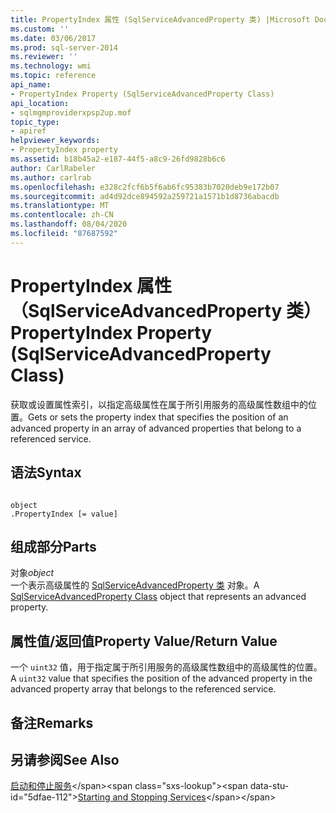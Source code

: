 ```yaml
---
title: PropertyIndex 属性 (SqlServiceAdvancedProperty 类) |Microsoft Docs
ms.custom: ''
ms.date: 03/06/2017
ms.prod: sql-server-2014
ms.reviewer: ''
ms.technology: wmi
ms.topic: reference
api_name:
- PropertyIndex Property (SqlServiceAdvancedProperty Class)
api_location:
- sqlmgmproviderxpsp2up.mof
topic_type:
- apiref
helpviewer_keywords:
- PropertyIndex property
ms.assetid: b18b45a2-e187-44f5-a8c9-26fd9828b6c6
author: CarlRabeler
ms.author: carlrab
ms.openlocfilehash: e328c2fcf6b5f6ab6fc95383b7020deb9e172b07
ms.sourcegitcommit: ad4d92dce894592a259721a1571b1d8736abacdb
ms.translationtype: MT
ms.contentlocale: zh-CN
ms.lasthandoff: 08/04/2020
ms.locfileid: "87687592"
---
```

# <a name="propertyindex-property-sqlserviceadvancedproperty-class"></a><span data-ttu-id="5dfae-102">PropertyIndex 属性（SqlServiceAdvancedProperty 类）</span><span class="sxs-lookup"><span data-stu-id="5dfae-102">PropertyIndex Property (SqlServiceAdvancedProperty Class)</span></span>
  <span data-ttu-id="5dfae-103">获取或设置属性索引，以指定高级属性在属于所引用服务的高级属性数组中的位置。</span><span class="sxs-lookup"><span data-stu-id="5dfae-103">Gets or sets the property index that specifies the position of an advanced property in an array of advanced properties that belong to a referenced service.</span></span>  
  
## <a name="syntax"></a><span data-ttu-id="5dfae-104">语法</span><span class="sxs-lookup"><span data-stu-id="5dfae-104">Syntax</span></span>  
  
```  
  
object  
.PropertyIndex [= value]  
```  
  
## <a name="parts"></a><span data-ttu-id="5dfae-105">组成部分</span><span class="sxs-lookup"><span data-stu-id="5dfae-105">Parts</span></span>  
 <span data-ttu-id="5dfae-106">对象</span><span class="sxs-lookup"><span data-stu-id="5dfae-106">*object*</span></span>  
 <span data-ttu-id="5dfae-107">一个表示高级属性的 [SqlServiceAdvancedProperty 类](sqlserviceadvancedproperty-class.md) 对象。</span><span class="sxs-lookup"><span data-stu-id="5dfae-107">A [SqlServiceAdvancedProperty Class](sqlserviceadvancedproperty-class.md) object that represents an advanced property.</span></span>  
  
## <a name="property-valuereturn-value"></a><span data-ttu-id="5dfae-108">属性值/返回值</span><span class="sxs-lookup"><span data-stu-id="5dfae-108">Property Value/Return Value</span></span>  
 <span data-ttu-id="5dfae-109">一个 `uint32` 值，用于指定属于所引用服务的高级属性数组中的高级属性的位置。</span><span class="sxs-lookup"><span data-stu-id="5dfae-109">A `uint32` value that specifies the position of the advanced property in the advanced property array that belongs to the referenced service.</span></span>  
  
## <a name="remarks"></a><span data-ttu-id="5dfae-110">备注</span><span class="sxs-lookup"><span data-stu-id="5dfae-110">Remarks</span></span>  
  
## <a name="see-also"></a><span data-ttu-id="5dfae-111">另请参阅</span><span class="sxs-lookup"><span data-stu-id="5dfae-111">See Also</span></span>  
 <span data-ttu-id="5dfae-112">[启动和停止服务](https://technet.microsoft.com/library/ms174886\(v=sql.105\).aspx)</span><span class="sxs-lookup"><span data-stu-id="5dfae-112">[Starting and Stopping Services](https://technet.microsoft.com/library/ms174886\(v=sql.105\).aspx)</span></span>  
  
  
